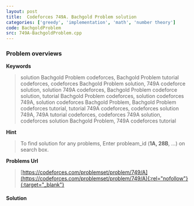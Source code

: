 ```yaml
---
layout: post
title:  Codeforces 749A. Bachgold Problem solution
categories: ['greedy', 'implementation', 'math', 'number theory']
code: BachgoldProblem
src: 749A-BachgoldProblem.cpp
---
```

### **Problem overviews**

**Keywords**
> solution Bachgold Problem codeforces, Bachgold Problem tutorial codeforces, codeforces Bachgold Problem solution, 749A codeforce solution, solution 749A codeforces, Bachgold Problem codeforce solution, tutorial Bachgold Problem codeforces, solution codeforces 749A, solution codeforces Bachgold Problem, Bachgold Problem codeforces tutorial, tutorial 749A codeforces, codeforces solution 749A, 749A tutorial codeforces, codeforces 749A solution, codeforces solution Bachgold Problem, 749A codeforces tutorial

**Hint**
> To find solution for any problems, Enter probleam_id (**1A, 28B**, ...) on search box. 

**Problems Url**
> [https://codeforces.com/problemset/problem/749/A](https://codeforces.com/problemset/problem/749/A){:rel="nofollow"}{:target="_blank"}

#### **Solution**



